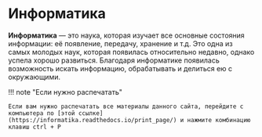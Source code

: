 # Информатика

**Информатика** — это наука, которая изучает все основные состояния информации: её появление, передачу, хранение и т.д. Это одна из самых молодых наук, которая появилась относительно недавно, однако успела хорошо развиться. Благодаря информатике появилась возможность искать информацию, обрабатывать и делиться ею с окружающими.

!!! note "Если нужно распечатать"

    Если вам нужно распечатать все материалы данного сайта, перейдите с компьютера по [этой ссылке](https://informatika.readthedocs.io/print_page/) и нажмите комбинацию клавиш ctrl + P




